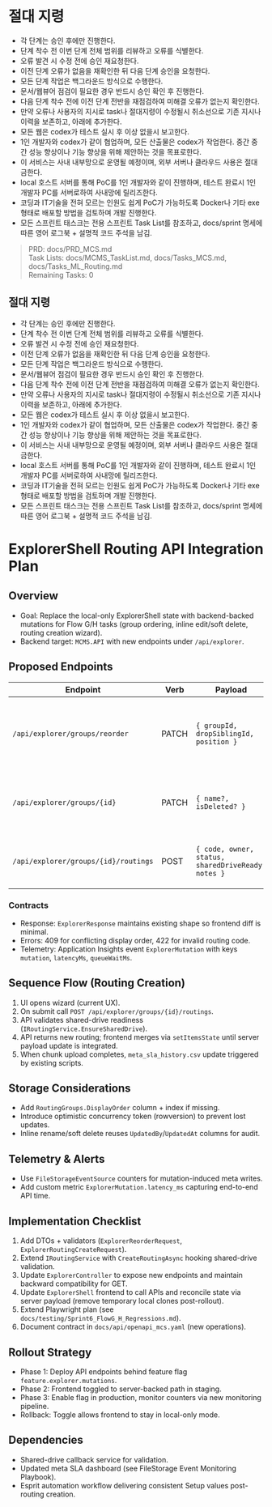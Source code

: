 # 절대 지령
- 각 단계는 승인 후에만 진행한다.
- 단계 착수 전 이번 단계 전체 범위를 리뷰하고 오류를 식별한다.
- 오류 발견 시 수정 전에 승인 재요청한다.
- 이전 단계 오류가 없음을 재확인한 뒤 다음 단계 승인을 요청한다.
- 모든 단계 작업은 백그라운드 방식으로 수행한다.
- 문서/웹뷰어 점검이 필요한 경우 반드시 승인 확인 후 진행한다.
- 다음 단계 착수 전에 이전 단계 전반을 재점검하여 미해결 오류가 없는지 확인한다.
- 만약 오류나 사용자의 지시로 task나 절대지령이 수정될시 취소선으로 기존 지시나 이력을 보존하고, 아래에 추가한다.
- 모든 웹은 codex가 테스트 실시 후 이상 없을시 보고한다.
- 1인 개발자와 codex가 같이 협업하며, 모든 산출물은 codex가 작업한다. 중간 중간 성능 향상이나 기능 향상을 위해 제안하는 것을 목표로한다.
- 이 서비스는 사내 내부망으로 운영될 예정이며, 외부 서버나 클라우드 사용은 절대 금한다.
- local 호스트 서버를 통해 PoC를 1인 개발자와 같이 진행하며, 테스트 완료시 1인 개발자 PC를 서버로하여 사내망에 릴리즈한다.
- 코딩과 IT기술을 전혀 모르는 인원도 쉽게 PoC가 가능하도록 Docker나 기타 exe 형태로 배포할 방법을 검토하며 개발 진행한다.
- 모든 스프린트 태스크는 전용 스프린트 Task List를 참조하고, docs/sprint 명세에 따른 영어 로그북 + 설명적 코드 주석을 남김.

> PRD: docs/PRD_MCS.md  
> Task Lists: docs/MCMS_TaskList.md, docs/Tasks_MCS.md, docs/Tasks_ML_Routing.md  
> Remaining Tasks: 0

## 절대 지령
- 각 단계는 승인 후에만 진행한다.
- 단계 착수 전 이번 단계 전체 범위를 리뷰하고 오류를 식별한다.
- 오류 발견 시 수정 전에 승인 재요청한다.
- 이전 단계 오류가 없음을 재확인한 뒤 다음 단계 승인을 요청한다.
- 모든 단계 작업은 백그라운드 방식으로 수행한다.
- 문서/웹뷰어 점검이 필요한 경우 반드시 승인 확인 후 진행한다.
- 다음 단계 착수 전에 이전 단계 전반을 재점검하여 미해결 오류가 없는지 확인한다.
- 만약 오류나 사용자의 지시로 task나 절대지령이 수정될시 취소선으로 기존 지시나 이력을 보존하고, 아래에 추가한다.
- 모든 웹은 codex가 테스트 실시 후 이상 없을시 보고한다.
- 1인 개발자와 codex가 같이 협업하며, 모든 산출물은 codex가 작업한다. 중간 중간 성능 향상이나 기능 향상을 위해 제안하는 것을 목표로한다.
- 이 서비스는 사내 내부망으로 운영될 예정이며, 외부 서버나 클라우드 사용은 절대 금한다.
- local 호스트 서버를 통해 PoC를 1인 개발자와 같이 진행하며, 테스트 완료시 1인 개발자 PC를 서버로하여 사내망에 릴리즈한다.
- 코딩과 IT기술을 전혀 모르는 인원도 쉽게 PoC가 가능하도록 Docker나 기타 exe 형태로 배포할 방법을 검토하며 개발 진행한다.
- 모든 스프린트 태스크는 전용 스프린트 Task List를 참조하고, docs/sprint 명세에 따른 영어 로그북 + 설명적 코드 주석을 남김.
# ExplorerShell Routing API Integration Plan

## Overview
- Goal: Replace the local-only ExplorerShell state with backend-backed mutations for Flow G/H tasks (group ordering, inline edit/soft delete, routing creation wizard).
- Backend target: `MCMS.API` with new endpoints under `/api/explorer`.

## Proposed Endpoints
| Endpoint | Verb | Payload | Notes |
|----------|------|---------|-------|
| `/api/explorer/groups/reorder` | PATCH | `{ groupId, dropSiblingId, position }` | Persists display order, returns refreshed Explorer payload. |
| `/api/explorer/groups/{id}` | PATCH | `{ name?, isDeleted? }` | Inline rename/soft delete toggle; audit logged. |
| `/api/explorer/groups/{id}/routings` | POST | `{ code, owner, status, sharedDriveReady, notes }` | Creates routing and returns Explorer fragment. |

### Contracts
- Response: `ExplorerResponse` maintains existing shape so frontend diff is minimal.
- Errors: 409 for conflicting display order, 422 for invalid routing code.
- Telemetry: Application Insights event `ExplorerMutation` with keys `mutation`, `latencyMs`, `queueWaitMs`.

## Sequence Flow (Routing Creation)
1. UI opens wizard (current UX).
2. On submit call `POST /api/explorer/groups/{id}/routings`.
3. API validates shared-drive readiness (`IRoutingService.EnsureSharedDrive`).
4. API returns new routing; frontend merges via `setItemsState` until server payload update is integrated.
5. When chunk upload completes, `meta_sla_history.csv` update triggered by existing scripts.

## Storage Considerations
- Add `RoutingGroups.DisplayOrder` column + index if missing.
- Introduce optimistic concurrency token (rowversion) to prevent lost updates.
- Inline rename/soft delete reuses `UpdatedBy`/`UpdatedAt` columns for audit.

## Telemetry & Alerts
- Use `FileStorageEventSource` counters for mutation-induced meta writes.
- Add custom metric `ExplorerMutation.latency_ms` capturing end-to-end API time.

## Implementation Checklist
1. Add DTOs + validators (`ExplorerReorderRequest`, `ExplorerRoutingCreateRequest`).
2. Extend `IRoutingService` with `CreateRoutingAsync` hooking shared-drive validation.
3. Update `ExplorerController` to expose new endpoints and maintain backward compatibility for GET.
4. Update `ExplorerShell` frontend to call APIs and reconcile state via server payload (remove temporary local clones post-rollout).
5. Extend Playwright plan (see `docs/testing/Sprint6_FlowG_H_Regressions.md`).
6. Document contract in `docs/api/openapi_mcs.yaml` (new operations).

## Rollout Strategy
- Phase 1: Deploy API endpoints behind feature flag `feature.explorer.mutations`.
- Phase 2: Frontend toggled to server-backed path in staging.
- Phase 3: Enable flag in production, monitor counters via new monitoring pipeline.
- Rollback: Toggle allows frontend to stay in local-only mode.

## Dependencies
- Shared-drive callback service for validation.
- Updated meta SLA dashboard (see FileStorage Event Monitoring Playbook).
- Esprit automation workflow delivering consistent Setup values post-routing creation.

